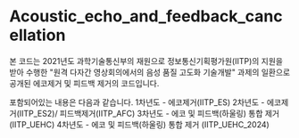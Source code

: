 # Acoustic_echo_and_feedback_cancellation
본 코드는 2021년도 과학기술통신부의 재원으로 정보통신기획평가원(IITP)의 지원을 받아 수행한 "원격 다자간 영상회의에서의 음성 품질 고도화 기술개발" 과제의 일환으로 공개된 에코제거 및 피드백 제거의 코드입니다.

포함되어있는 내용은 다음과 같습니다.
1차년도 - 에코제거(IITP_ES)
2차년도 - 에코제거(IITP_ES2)/ 피드백제거(IITP_AFC)
3차년도 - 에코 및 피드백(하울링) 통합 제거 (IITP_UEHC)
4차년도 - 에코 및 피드백(하울링) 통합 제거 (IITP_UEHC_2024)
